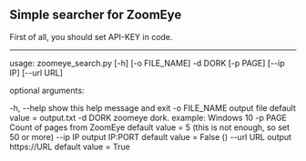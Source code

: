 ## Simple searcher for ZoomEye 

First of all, you should set API-KEY in code.

***
usage: zoomeye_search.py [-h] [-o FILE_NAME] -d DORK [-p PAGE] [--ip IP]
                         [--url URL]

optional arguments:

  -h, --help    show this help message and exit
  -o FILE_NAME  output file                         default value = output.txt
  -d DORK       zoomeye dork. example: Windows 10
  -p PAGE       Count of pages from ZoomEye         default value = 5 (this is not enough, so set 50 or more)
  --ip IP       output IP:PORT                      default value = False ()
  --url URL     output https://URL                  default value = True



